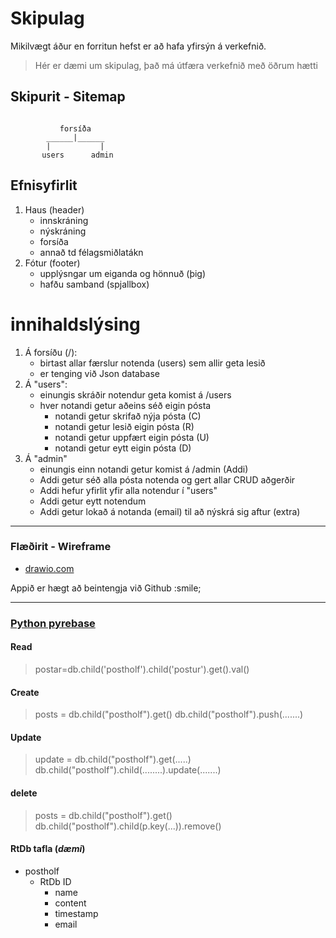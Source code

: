# Skipulag

Mikilvægt áður en forritun hefst er að hafa yfirsýn á verkefnið.

> Hér er dæmi um skipulag, það má útfæra verkefnið með öðrum hætti

## Skipurit - Sitemap

```

           forsíða
        ______|______
        |           |
       users      admin

```
## Efnisyfirlit

1. Haus (header)
    - innskráning
    - nýskráning
    - forsíða
    - annað td félagsmiðlatákn
1. Fótur (footer)
    - upplýsngar um eiganda og hönnuð (þig)
    - hafðu samband (spjallbox)
        
# innihaldslýsing

1. Á forsíðu (/): 
    - birtast allar færslur notenda (users) sem allir geta lesið 
    - er tenging við Json database
1. Á "users": 
    - einungis skráðir notendur geta komist á /users
    - hver notandi getur aðeins séð eigin pósta
        - notandi getur skrifað nýja pósta (C)
        - notandi getur lesið eigin pósta (R)
        - notandi getur uppfært eigin pósta (U)
        - notandi getur eytt eigin pósta (D)
1. Á "admin"
    - einungis einn notandi getur komist á /admin (Addi)
    - Addi getur séð alla pósta notenda og gert allar CRUD aðgerðir
    - Addi hefur yfirlit yfir alla notendur í "users"
    - Addi getur eytt notendum
    - Addi getur lokað á notanda (email) til að nýskrá sig aftur (extra)

---

### Flæðirit - Wireframe

- [drawio.com](https://www.drawio.com/)

Appið er hægt að beintengja við Github :smile;

---

### [Python pyrebase](../6-Gagnagrunnur/Pyrebase/README.md)

#### Read

> postar=db.child('postholf').child('postur').get().val()

#### Create

> posts = db.child("postholf").get()
> db.child("postholf").push(.......)

#### Update

> update = db.child("postholf").get(.....)
> db.child("postholf").child(........).update(.......)

#### delete

> posts = db.child("postholf").get()
> db.child("postholf").child(p.key(...)).remove() 

#### RtDb tafla (_dæmi_)

- postholf 
    - RtDb ID  
      - name 
      - content 
      - timestamp
      - email
